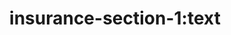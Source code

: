---
title: 'insurance-section-1:text'
pt: |-
    insurance-section-1:text
en: |-
    insurance-section-1:text
---